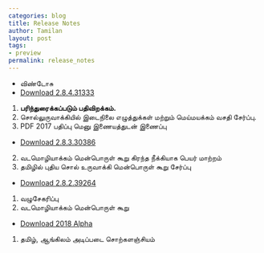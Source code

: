```yaml
---
categories: blog
title: Release Notes
author: Tamilan
layout: post
tags: 
- preview
permalink: release_notes
---
```

- விண்டோசு 
- [Download 2.8.4.31333](https://github.com/ThaniThamizhAkarathiKalanjiyam/thanithamizhakarathikalanjiyam.github.io/archive/ttak_2.8.4.zip) 
 1. **பரிந்துரைக்கப்படும் பதிவிறக்கம்.**
 2. சொல்லுருவாக்கியில் இடைநிலை எழுத்துக்கள் மற்றும் மெய்மயக்கம் வசதி சேர்ப்பு.
 3. PDF 2017 பதிப்பு மெனு இணையத்துடன் இணைப்பு

- [Download 2.8.3.30386](https://github.com/ThaniThamizhAkarathiKalanjiyam/thanithamizhakarathikalanjiyam.github.io/archive/ttak_2.8.3.zip) 
 2. வடமொழியாக்கம் மென்பொருள் கூறு கிரந்த நீக்கியாக பெயர் மாற்றம்
 3. தமிழில் புதிய சொல் உருவாக்கி மென்பொருள் கூறு சேர்ப்பு
- [Download 2.8.2.39264](https://github.com/ThaniThamizhAkarathiKalanjiyam/thanithamizhakarathikalanjiyam.github.io/archive/ttak_2.8.2.zip) 
 1. வழுசேகரிப்பு 
 2. வடமொழியாக்கம் மென்பொருள் கூறு
- [Download 2018 Alpha](https://github.com/ThaniThamizhAkarathiKalanjiyam/thanithamizhakarathikalanjiyam.github.io/archive/ttak_2018.zip) 
 1. தமிழ், ஆங்கிலம் அடிப்படை சொற்களஞ்சியம்